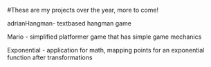 #These are my projects over the year, more to come!

adrianHangman- textbased hangman game

Mario - simplified platformer game that has simple game mechanics

Exponential - application for math, mapping points for an exponential function after transformations
